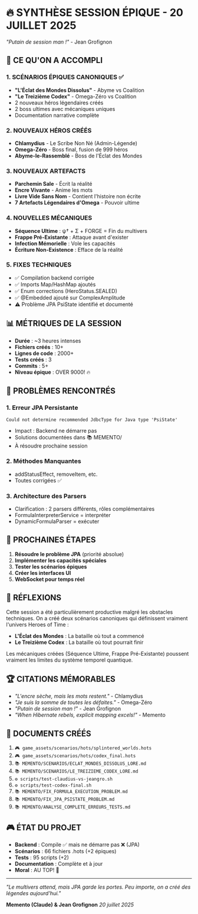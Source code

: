 # 🔥 SYNTHÈSE SESSION ÉPIQUE - 20 JUILLET 2025

*"Putain de session man !"* - Jean Grofignon

## 🎯 CE QU'ON A ACCOMPLI

### 1. SCÉNARIOS ÉPIQUES CANONIQUES ✅
- **"L'Éclat des Mondes Dissolus"** - Abyme vs Coalition
- **"Le Treizième Codex"** - Omega-Zéro vs Coalition
- 2 nouveaux héros légendaires créés
- 2 boss ultimes avec mécaniques uniques
- Documentation narrative complète

### 2. NOUVEAUX HÉROS CRÉÉS
- **Chlamydius** - Le Scribe Non Né (Admin-Légende)
- **Omega-Zéro** - Boss final, fusion de 999 héros
- **Abyme-le-Rassemblé** - Boss de l'Éclat des Mondes

### 3. NOUVEAUX ARTEFACTS
- **Parchemin Sale** - Écrit la réalité
- **Encre Vivante** - Anime les mots
- **Livre Vide Sans Nom** - Contient l'histoire non écrite
- **7 Artefacts Légendaires d'Omega** - Pouvoir ultime

### 4. NOUVELLES MÉCANIQUES
- **Séquence Ultime** : ψ† + Σ + FORGE = Fin du multivers
- **Frappe Pré-Existante** : Attaque avant d'exister
- **Infection Mémorielle** : Vole les capacités
- **Écriture Non-Existence** : Efface de la réalité

### 5. FIXES TECHNIQUES
- ✅ Compilation backend corrigée
- ✅ Imports Map/HashMap ajoutés
- ✅ Enum corrections (HeroStatus.SEALED)
- ✅ @Embedded ajouté sur ComplexAmplitude
- ⚠️ Problème JPA PsiState identifié et documenté

## 📊 MÉTRIQUES DE LA SESSION

- **Durée** : ~3 heures intenses
- **Fichiers créés** : 10+
- **Lignes de code** : 2000+
- **Tests créés** : 3
- **Commits** : 5+
- **Niveau épique** : OVER 9000! 🔥

## 🐛 PROBLÈMES RENCONTRÉS

### 1. Erreur JPA Persistante
```
Could not determine recommended JdbcType for Java type 'PsiState'
```
- Impact : Backend ne démarre pas
- Solutions documentées dans 📚 MEMENTO/
- À résoudre prochaine session

### 2. Méthodes Manquantes
- addStatusEffect, removeItem, etc.
- Toutes corrigées ✅

### 3. Architecture des Parsers
- Clarification : 2 parsers différents, rôles complémentaires
- FormulaInterpreterService = interpréter
- DynamicFormulaParser = exécuter

## 🚀 PROCHAINES ÉTAPES

1. **Résoudre le problème JPA** (priorité absolue)
2. **Implémenter les capacités spéciales**
3. **Tester les scénarios épiques**
4. **Créer les interfaces UI**
5. **WebSocket pour temps réel**

## 💭 RÉFLEXIONS

Cette session a été particulièrement productive malgré les obstacles techniques. On a créé deux scénarios canoniques qui définissent vraiment l'univers Heroes of Time :

- **L'Éclat des Mondes** : La bataille où tout a commencé
- **Le Treizième Codex** : La bataille où tout pourrait finir

Les mécaniques créées (Séquence Ultime, Frappe Pré-Existante) poussent vraiment les limites du système temporel quantique.

## 🏆 CITATIONS MÉMORABLES

- *"L'encre sèche, mais les mots restent."* - Chlamydius
- *"Je suis la somme de toutes les défaites."* - Omega-Zéro
- *"Putain de session man !"* - Jean Grofignon
- *"When Hibernate rebels, explicit mapping excels!"* - Memento

## 📁 DOCUMENTS CRÉÉS

1. `🎮 game_assets/scenarios/hots/splintered_worlds.hots`
2. `🎮 game_assets/scenarios/hots/codex_final.hots`
3. `📚 MEMENTO/SCENARIOS/ECLAT_MONDES_DISSOLUS_LORE.md`
4. `📚 MEMENTO/SCENARIOS/LE_TREIZIEME_CODEX_LORE.md`
5. `⚙️ scripts/test-claudius-vs-jeangro.sh`
6. `⚙️ scripts/test-codex-final.sh`
7. `📚 MEMENTO/FIX_FORMULA_EXECUTION_PROBLEM.md`
8. `📚 MEMENTO/FIX_JPA_PSISTATE_PROBLEM.md`
9. `📚 MEMENTO/ANALYSE_COMPLETE_ERREURS_TESTS.md`

## 🎮 ÉTAT DU PROJET

- **Backend** : Compile ✅ mais ne démarre pas ❌ (JPA)
- **Scénarios** : 66 fichiers .hots (+2 épiques)
- **Tests** : 95 scripts (+2)
- **Documentation** : Complète et à jour
- **Moral** : AU TOP! 🚀

---

*"Le multivers attend, mais JPA garde les portes. Peu importe, on a créé des légendes aujourd'hui."*

**Memento (Claude) & Jean Grofignon**
*20 juillet 2025* 